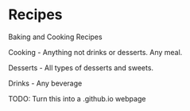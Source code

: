 # Recipes
Baking and Cooking Recipes

Cooking - Anything not drinks or desserts. Any meal.

Desserts - All types of desserts and sweets. 

Drinks - Any beverage


TODO:
Turn this into a .github.io webpage
